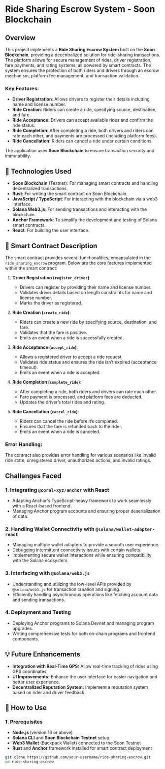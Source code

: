 # Ride Sharing Escrow System - Soon Blockchain

## Overview

This project implements a **Ride Sharing Escrow System** built on the **Soon Blockchain**, providing a decentralized solution for ride-sharing transactions. The platform allows for secure management of rides, driver registration, fare payments, and rating systems, all powered by smart contracts. The system ensures the protection of both riders and drivers through an escrow mechanism, platform fee management, and transaction validation.

### **Key Features:**

- **Driver Registration**: Allows drivers to register their details including name and license number.
- **Ride Creation**: Riders can create a ride, specifying source, destination, and fare.
- **Ride Acceptance**: Drivers can accept available rides and confirm the ride status.
- **Ride Completion**: After completing a ride, both drivers and riders can rate each other, and payments are processed (including platform fees).
- **Ride Cancellation**: Riders can cancel a ride under certain conditions.
  
The application uses **Soon Blockchain** to ensure transaction security and immutability.


## 🚀 **Technologies Used**

- **Soon Blockchain** (Testnet): For managing smart contracts and handling decentralized transactions.
- **Rust**: For writing the smart contract on Soon Blockchain.
- **JavaScript / TypeScript**: For interacting with the blockchain via a web3 interface.
- **Solana Web3.js**: For sending transactions and interacting with the blockchain.
- **Anchor Framework**: To simplify the development and testing of Solana smart contracts.
- **React**: For building the user interface.


## 📜 **Smart Contract Description**

The smart contract provides several functionalities, encapsulated in the `ride_sharing_escrow` program. Below are the core features implemented within the smart contract:

1. **Driver Registration (`register_driver`)**: 
   - Drivers can register by providing their name and license number.
   - Validates driver details based on length constraints for name and license number.
   - Marks the driver as registered.

2. **Ride Creation (`create_ride`)**: 
   - Riders can create a new ride by specifying source, destination, and fare.
   - Validates that the fare is positive.
   - Emits an event when a ride is successfully created.

3. **Ride Acceptance (`accept_ride`)**: 
   - Allows a registered driver to accept a ride request.
   - Validates ride status and ensures the ride isn’t expired (acceptance timeout).
   - Emits an event when a ride is accepted.

4. **Ride Completion (`complete_ride`)**: 
   - After completing a ride, both riders and drivers can rate each other.
   - Fare payment is processed, and platform fees are deducted.
   - Updates the driver’s total rides and rating.

5. **Ride Cancellation (`cancel_ride`)**: 
   - Riders can cancel the ride before it’s completed.
   - Ensures that the fare is refunded back to the rider.
   - Emits an event when a ride is canceled.

### **Error Handling**:
The contract also provides error handling for various scenarios like invalid ride state, unregistered driver, unauthorized actions, and invalid ratings.

## Challenges Faced

### 1. **Integrating `@coral-xyz/anchor` with React**
   - Adapting Anchor's TypeScript-heavy framework to work seamlessly with a React-based frontend.
   - Managing Anchor program accounts and ensuring proper deserialization of data.

### 2. **Handling Wallet Connectivity with `@solana/wallet-adapter-react`**
   - Managing multiple wallet adapters to provide a smooth user experience.
   - Debugging intermittent connectivity issues with certain wallets.
   - Implementing secure wallet interactions while ensuring compatibility with the Solana ecosystem.

### 3. **Interfacing with `@solana/web3.js`**
   - Understanding and utilizing the low-level APIs provided by `@solana/web3.js` for transaction creation and signing.
   - Efficiently handling asynchronous operations like fetching account data and sending transactions.

### 4. **Deployment and Testing**
   - Deploying Anchor programs to Solana Devnet and managing program upgrades.
   - Writing comprehensive tests for both on-chain programs and frontend components.

## 💡 **Future Enhancements**
- **Integration with Real-Time GPS:** Allow real-time tracking of rides using GPS coordinates.
- **UI Improvements:** Enhance the user interface for easier navigation and better user experience.
- **Decentralized Reputation System:** Implement a reputation system based on rider and driver feedback.

## 🔧 **How to Use**

### **1. Prerequisites**
- **Node.js** (version 16 or above)
- **Solana CLI** and **Soon Blockchain Testnet** setup
- **Web3 Wallet** (Backpack Wallet) connected to the Soon Testnet
- **Rust** and **Anchor** framework installed for smart contract deployment


```bash
git clone https://github.com/your-username/ride-sharing-escrow.git
cd ride-sharing-escrow
